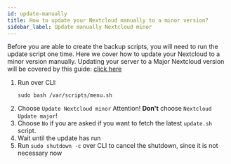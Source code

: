 ```yaml
---
id: update-manually
title: How to update your Nextcloud manually to a minor version?
sidebar_label: Update manually Nextcloud minor
---
```


Before you are able to create the backup scripts, you will need to run the update script one time.
Here we cover how to update your Nextcloud to a minor version manually.
Updating your server to a Major Nextcloud version will be covered by this guide: [click here](./major-update)

1. Run over CLI:
    ```shell
    sudo bash /var/scripts/menu.sh
    ```
1. Choose `Update Nextcloud minor` Attention! **Don't** choose `Nextcloud Update major`!
1. Choose `No` if you are asked if you want to fetch the latest `update.sh` script.
1. Wait until the update has run
1. Run `sudo shutdown -c` over CLI to cancel the shutdown, since it is not necessary now